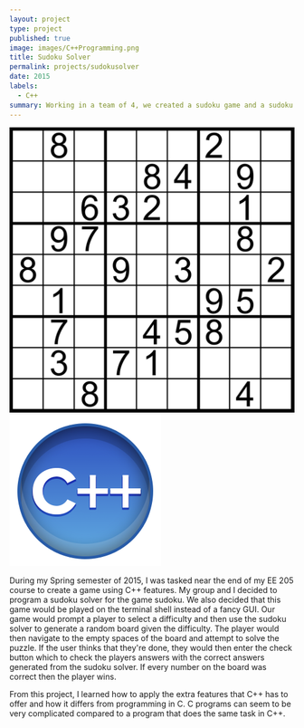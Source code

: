 ```yaml
---
layout: project
type: project
published: true
image: images/C++Programming.png
title: Sudoku Solver
permalink: projects/sudokusolver
date: 2015
labels:
  - C++
summary: Working in a team of 4, we created a sudoku game and a sudoku solver to evalute the players answers.
---
```


<div class="ui small rounded images">
  <img class="ui image" src="../images/Sudoku.png">
  <img class="ui image" src="../images/C++Pic.png">
</div>

During my Spring semester of 2015, I was tasked near the end of my EE 205 course to create a game using C++ features. My group and I decided to program a sudoku solver for the game sudoku. We also decided that this game would be played on the terminal shell instead of a fancy GUI. Our game would prompt a player to select a difficulty and then use the sudoku solver to generate a random board given the difficulty. The player would then navigate to the empty spaces of the board and attempt to solve the puzzle. If the user thinks that they're done, they would then enter the check button which to check the players answers with the correct answers generated from the sudoku solver. If every number on the board was correct then the player wins.

From this project, I learned how to apply the extra features that C++ has to offer and how it differs from programming in C. C programs can seem to be very complicated compared to a program that does the same task in C++. 
